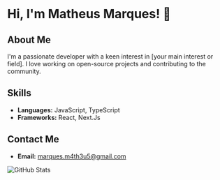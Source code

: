 <div><br>
  
# Hi, I'm Matheus Marques! 👋

## About Me
I'm a passionate developer with a keen interest in [your main interest or field]. I love working on open-source projects and contributing to the community.

## Skills
- **Languages:** JavaScript, TypeScript
- **Frameworks:** React, Next.Js

## Contact Me
- **Email:** [marques.m4th3u5@gmail.com](mailto:your.email@example.com)


![GitHub Stats](https://github-readme-stats.vercel.app/api?username=marques-matheus&show_icons=true&theme=radical)
</div>


